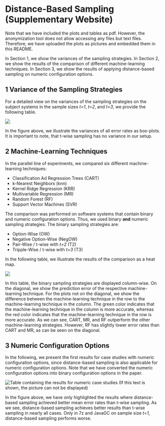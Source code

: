 # Distance-Based Sampling (Supplementary Website)

Note that we have included the plots and tables as pdf.
However, the anonymization tool does not allow accessing any files but text files.
Therefore, we have uploaded the plots as pictures and embedded them in this README.

In Section 1, we show the variances of the sampling strategies.
In Section 2, we show the results of the comparison of different machine-learning techniques.
In Section 3, we show the results of applying distance-based sampling on numeric configuration options.

## 1 Variance of the Sampling Strategies

For a detailed view on the variances of the sampling strategies on the subject systems in the sample sizes *t=1*, *t=2*, and *t=3*, we provide the following table.

[![](https://preview.ibb.co/jdQ0xn/Variances.png)](https://infosun.fim.uni-passau.de/se/kaltenecker/Variances.png)

In the figure above, we illustrate the variances of all error rates as box-plots.
It is important to note, that t-wise sampling has no variance in our setup.


## 2 Machine-Learning Techniques

In the parallel line of experiments, we compared six different machine-learning techniques:
* Classification Ad Regression Trees (CART)
* k-Nearest Neighbors (knn)
* Kernel Ridge Regression (KRR)
* Multivariable Regression (MR)
* Random Forest (RF)
* Support Vector Machines (SVR)

The comparison was performed on software systems that contain binary and numeric configuration options.
Thus, we used binary **and** numeric sampling strategies.
The binary sampling strategies are:
* Option-Wise (OW)
* Negative Option-Wise (NegOW)
* Pair-Wise / t-wise with *t=2* (T2)
* Tripple-Wise / t-wise with *t=3* (T3)

In the following table, we illustrate the results of the comparison as a heat map.

[![](https://preview.ibb.co/i09hA7/Machine_Learning_Techniques2.jpg)](https://infosun.fim.uni-passau.de/se/kaltenecker/MachineLearningTechniques.jpg)

In this table, the binary sampling strategies are displayed column-wise.
On the diagonal, we show the prediction error of the respective machine-learning technique.
For the plots not on the diagonal, we show the difference between the machine-learning technique in the row to the machine-learning technique in the column.
The green color indicates that the machine-learning technique in the column is more accurate, whereas the red color indicates that the machine-learning technique in the row is more accurate.
As we can see, CART, MR, and RF outperform the other machine-learning strategies.
However, RF has slightly lower error rates than CART and MR, as can be seen on the diagonal.

## 3 Numeric Configuration Options

In the following, we present the first results for case studies with numeric configuration options, since distance-based sampling is also applicable for numeric configuration options.
Note that we have converted the numeric configuration options into binary configuration options in the paper.

![Table containing the results for numeric case studies (If this text is shown, the picture can not be displayed)](https://preview.ibb.co/hN2fxn/table.png)

In the figure above, we have only highlighted the results where distance-based sampling achieved better mean error rates than t-wise sampling.
As we see, distance-based sampling achieves better results than t-wise sampling in nearly all cases.
Only in 7z and JavaGC on sample size *t=1*, distance-based sampling performs worse.
